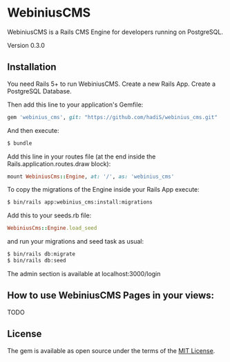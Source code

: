 # WebiniusCMS
WebiniusCMS is a Rails CMS Engine for developers running on PostgreSQL.

Version 0.3.0

## Installation

You need Rails 5+ to run WebiniusCMS. Create a new Rails App. Create a PostgreSQL Database.

Then add this line to your application's Gemfile:

```ruby
gem 'webinius_cms', git: "https://github.com/hadiS/webinius_cms.git"
```

And then execute:
```bash
$ bundle
```

Add this line in your routes file (at the end inside the Rails.application.routes.draw block):

```ruby
mount WebiniusCms::Engine, at: '/', as: 'webinius_cms'
```

To copy the migrations of the Engine inside your Rails App execute:
```bash
$ bin/rails app:webinius_cms:install:migrations
```

Add this to your seeds.rb file:

```ruby
WebiniusCms::Engine.load_seed
```

and run your migrations and seed task as usual:

```bash
$ bin/rails db:migrate
$ bin/rails db:seed
```

The admin section is available at localhost:3000/login

## How to use WebiniusCMS Pages in your views:
TODO

## License
The gem is available as open source under the terms of the [MIT License](http://opensource.org/licenses/MIT).